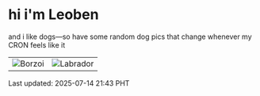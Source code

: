 # hi i'm Leoben

and i like dogs—so have some random dog pics that change whenever my CRON feels like it

|  |  |
|--------|----------|
| ![Borzoi](https://random-dog-vercel.vercel.app/api/random-borzoi?v=1752500607) | ![Labrador](https://random-dog-vercel.vercel.app/api/random-labrador?v=1752500607) |

Last updated: 2025-07-14 21:43 PHT
